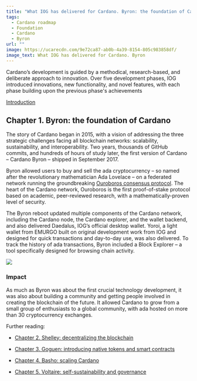 ```yaml
---
title: "What IOG has delivered for Cardano. Byron: the foundation of Cardano"
tags:
  - Cardano roadmap
  - Foundation
  - Cardano
  - Byron
url: ""
image: https://ucarecdn.com/9e72ca87-ab0b-4a39-8154-805c983858df/
image_text: What IOG has delivered for Cardano. Byron
---
```


Cardano’s development is guided by a methodical, research-based, and deliberate approach to innovation. Over five development phases, IOG introduced innovations, new functionality, and novel features, with each phase building upon the previous phase's achievements

[Introduction](https://www.essentialcardano.io/article/what-iog-has-delivered-for-cardano)

## Chapter 1. Byron: the foundation of Cardano

The story of Cardano began in 2015, with a vision of addressing the three strategic challenges facing all blockchain networks: scalability, sustainability, and interoperability. Two years, thousands of GitHub commits, and hundreds of hours of study later, the first version of Cardano – Cardano Byron – shipped in September 2017.

Byron allowed users to buy and sell the ada cryptocurrency – so named after the revolutionary mathematician Ada Lovelace – on a federated network running the groundbreaking [Ouroboros consensus protocol](https://eprint.iacr.org/2016/889.pdf). The heart of the Cardano network, Ouroboros is the first proof-of-stake protocol based on academic, peer-reviewed research, with a mathematically-proven level of security.

The Byron reboot updated multiple components of the Cardano network, including the Cardano node, the Cardano explorer, and the wallet backend, and also delivered Daedalus, IOG’s official desktop wallet. Yoroi, a light wallet from EMURGO built on original development work from IOG and designed for quick transactions and day-to-day use, was also delivered. To track the history of ada transactions, Byron included a Block Explorer – a tool specifically designed for browsing chain activity.

![](https://ucarecdn.com/d1b508c1-28a6-4197-88ab-d789f47b0c0c/)

### Impact

As much as Byron was about the first crucial technology development, it was also about building a community and getting people involved in creating the blockchain of the future. It allowed Cardano to grow from a small group of enthusiasts to a global community, with ada hosted on more than 30 cryptocurrency exchanges.

Further reading:

*   [Chapter 2. Shelley: decentralizing the blockchain](https://www.essentialcardano.io/article/what-iog-has-delivered-for-cardano-shelley-decentralizing-the-blockchain)
    
*   [Chapter 3. Goguen: introducing native tokens and smart contracts](https://www.essentialcardano.io/article/what-iog-has-delivered-for-cardano-goguen-introducing-native-tokens-and-smart-contracts)
    
*   [Chapter 4. Basho: scaling Cardano](https://www.essentialcardano.io/article/what-iog-has-delivered-for-cardano-basho-scaling-cardano)
    
*   [Chapter 5. Voltaire: self-sustainability and governance](https://www.essentialcardano.io/article/what-iog-has-delivered-for-cardano-voltaire-self-sustainability-and-governance)
